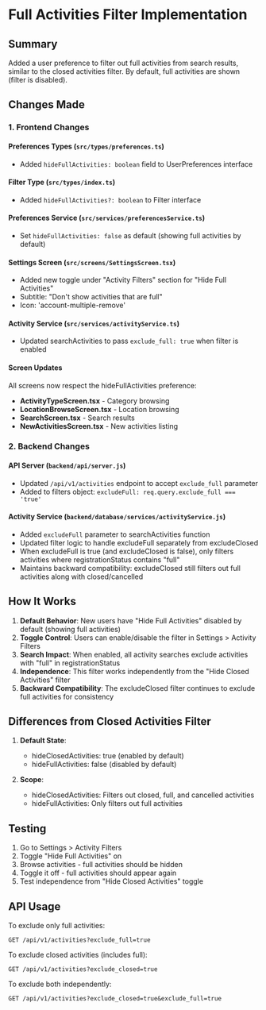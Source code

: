 # Full Activities Filter Implementation

## Summary
Added a user preference to filter out full activities from search results, similar to the closed activities filter. By default, full activities are shown (filter is disabled).

## Changes Made

### 1. Frontend Changes

#### Preferences Types (`src/types/preferences.ts`)
- Added `hideFullActivities: boolean` field to UserPreferences interface

#### Filter Type (`src/types/index.ts`)
- Added `hideFullActivities?: boolean` to Filter interface

#### Preferences Service (`src/services/preferencesService.ts`)
- Set `hideFullActivities: false` as default (showing full activities by default)

#### Settings Screen (`src/screens/SettingsScreen.tsx`)
- Added new toggle under "Activity Filters" section for "Hide Full Activities"
- Subtitle: "Don't show activities that are full"
- Icon: 'account-multiple-remove'

#### Activity Service (`src/services/activityService.ts`)
- Updated searchActivities to pass `exclude_full: true` when filter is enabled

#### Screen Updates
All screens now respect the hideFullActivities preference:
- **ActivityTypeScreen.tsx** - Category browsing
- **LocationBrowseScreen.tsx** - Location browsing  
- **SearchScreen.tsx** - Search results
- **NewActivitiesScreen.tsx** - New activities listing

### 2. Backend Changes

#### API Server (`backend/api/server.js`)
- Updated `/api/v1/activities` endpoint to accept `exclude_full` parameter
- Added to filters object: `excludeFull: req.query.exclude_full === 'true'`

#### Activity Service (`backend/database/services/activityService.js`)
- Added `excludeFull` parameter to searchActivities function
- Updated filter logic to handle excludeFull separately from excludeClosed
- When excludeFull is true (and excludeClosed is false), only filters activities where registrationStatus contains "full"
- Maintains backward compatibility: excludeClosed still filters out full activities along with closed/cancelled

## How It Works

1. **Default Behavior**: New users have "Hide Full Activities" disabled by default (showing full activities)
2. **Toggle Control**: Users can enable/disable the filter in Settings > Activity Filters
3. **Search Impact**: When enabled, all activity searches exclude activities with "full" in registrationStatus
4. **Independence**: This filter works independently from the "Hide Closed Activities" filter
5. **Backward Compatibility**: The excludeClosed filter continues to exclude full activities for consistency

## Differences from Closed Activities Filter

1. **Default State**: 
   - hideClosedActivities: true (enabled by default)
   - hideFullActivities: false (disabled by default)

2. **Scope**:
   - hideClosedActivities: Filters out closed, full, and cancelled activities
   - hideFullActivities: Only filters out full activities

## Testing

1. Go to Settings > Activity Filters
2. Toggle "Hide Full Activities" on
3. Browse activities - full activities should be hidden
4. Toggle it off - full activities should appear again
5. Test independence from "Hide Closed Activities" toggle

## API Usage

To exclude only full activities:
```
GET /api/v1/activities?exclude_full=true
```

To exclude closed activities (includes full):
```
GET /api/v1/activities?exclude_closed=true
```

To exclude both independently:
```
GET /api/v1/activities?exclude_closed=true&exclude_full=true
```